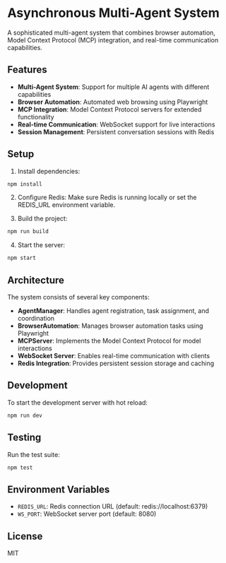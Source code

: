 # Asynchronous Multi-Agent System

A sophisticated multi-agent system that combines browser automation, Model Context Protocol (MCP) integration, and real-time communication capabilities.

## Features

- **Multi-Agent System**: Support for multiple AI agents with different capabilities
- **Browser Automation**: Automated web browsing using Playwright
- **MCP Integration**: Model Context Protocol servers for extended functionality
- **Real-time Communication**: WebSocket support for live interactions
- **Session Management**: Persistent conversation sessions with Redis

## Setup

1. Install dependencies:
```bash
npm install
```

2. Configure Redis:
Make sure Redis is running locally or set the REDIS_URL environment variable.

3. Build the project:
```bash
npm run build
```

4. Start the server:
```bash
npm start
```

## Architecture

The system consists of several key components:

- **AgentManager**: Handles agent registration, task assignment, and coordination
- **BrowserAutomation**: Manages browser automation tasks using Playwright
- **MCPServer**: Implements the Model Context Protocol for model interactions
- **WebSocket Server**: Enables real-time communication with clients
- **Redis Integration**: Provides persistent session storage and caching

## Development

To start the development server with hot reload:

```bash
npm run dev
```

## Testing

Run the test suite:

```bash
npm test
```

## Environment Variables

- `REDIS_URL`: Redis connection URL (default: redis://localhost:6379)
- `WS_PORT`: WebSocket server port (default: 8080)

## License

MIT